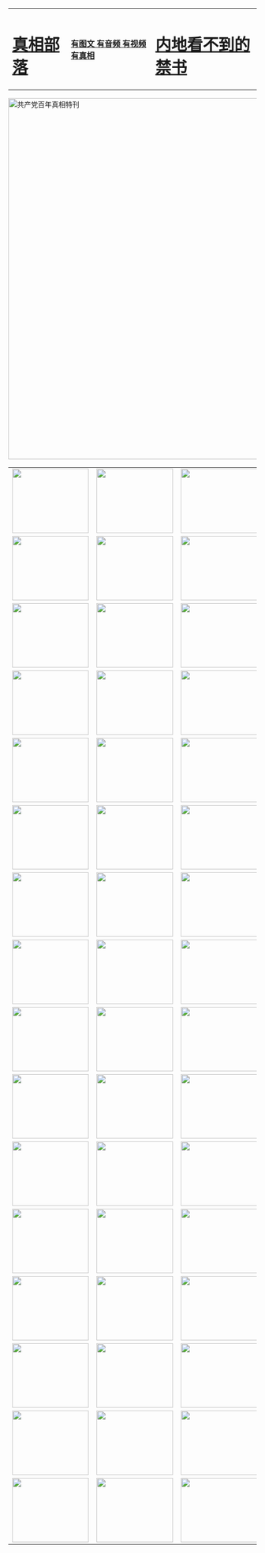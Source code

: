 <table>
<tr>

<td>
	<H1><a href="http://61.g51.seyyah360.com/zx/">真相部落</a></H1>
</td>
<td>
	<H4><a href="http://61.g51.seyyah360.com/zx/">有图文 有音频 有视频 有真相</a></H4>
</td>
<td>
	<H1><a href="http://61.g51.seyyah360.com/book/"> 内地看不到的禁书</a></H1>
</td>
</tr>
</table>

 <div ><a href="http://61.g51.seyyah360.com/zx/bngcd/"><img src="http://61.g51.seyyah360.com/zx/bngcd/gcdbnzx.jpg" width="730"  border="0" alt="共产党百年真相特刊"></a></div>

<table>
<tr>
	<td><a href="http://62.u18.denverchess.com/xtr/107/"><img  src ="http://62.u18.denverchess.com/pic/2017/02/107.jpg" width="155px" height="130px"></a></td>
	<td><a href="http://62.u18.denverchess.com/xtr/829/"><img src ="http://62.u18.denverchess.com/pic/2017/02/829.jpg" width="155px" height="130px"></a></td>
	<td><a href="http://62.u18.denverchess.com/xtr/69/"><img  src ="http://62.u18.denverchess.com/pic/2017/02/69.jpg" width="155px" height="130px"></a></td>
	<td><a href="http://62.u18.denverchess.com/xtr/99/"><img  src ="http://62.u18.denverchess.com/pic/2017/02/99.jpg" width="155px" height="130px"></a></td>
</tr>
<tr>
	<td><a href="http://62.u18.denverchess.com/xtr/40/"><img  src ="http://62.u18.denverchess.com/pic/2017/02/40.jpg" width="155px" height="130px"></a></td>
	<td><a href="http://62.u18.denverchess.com/xtr/20/"><img  src ="http://62.u18.denverchess.com/pic/2017/02/20.jpg" width="155px" height="130px"></a></td>
	<td><a href="http://62.u18.denverchess.com/xtr/81/"><img  src ="http://62.u18.denverchess.com/pic/2017/02/81.jpg" width="155px" height="130px"></a></td>
	<td><a href="http://62.u18.denverchess.com/xtr/2/"><img  src ="http://62.u18.denverchess.com/pic/2017/02/2.jpg" width="155px" height="130px"></a></td>
</tr>
<tr>
	<td><a href="http://62.u18.denverchess.com/xtr/86/"><img  src ="http://62.u18.denverchess.com/pic/2017/02/86.jpg" width="155px" height="130px"></a></td>
	<td><a href="http://62.u18.denverchess.com/xtr/109/"><img  src ="http://62.u18.denverchess.com/pic/2017/02/109.jpg" width="155px" height="130px"></a></td>
	<td><a href="http://62.u18.denverchess.com/xtr/1378/"><img  src ="http://62.u18.denverchess.com/pic/2017/02/1378.jpg" width="155px" height="130px"></a></td>
	<td><a href="http://62.u18.denverchess.com/xtr/57/"><img  src ="http://62.u18.denverchess.com/pic/2017/02/57.jpg" width="155px" height="130px"></a></td>
</tr>
<tr>
	<td><a href="http://62.u18.denverchess.com/xtr/1219/"><img  src ="http://62.u18.denverchess.com/pic/2017/02/1219.jpg" width="155px" height="130px"></a></td>
	<td><a href="http://62.u18.denverchess.com/xtr/1220/"><img  src ="http://62.u18.denverchess.com/pic/2017/02/1220.jpg" width="155px" height="130px"></a></td>
	<td><a href="http://62.u18.denverchess.com/xtr/1221/"><img  src ="http://62.u18.denverchess.com/pic/2017/02/1221.jpg" width="155px" height="130px"></a></td>
	<td><a href="http://62.u18.denverchess.com/xtr/51/"><img  src ="http://62.u18.denverchess.com/pic/2017/02/51.jpg" width="155px" height="130px"></a></td>
</tr>
<tr>
	<td><a href="http://62.u18.denverchess.com/xtr/1055/"><img  src ="http://62.u18.denverchess.com/pic/2017/02/1055.jpg" width="155px" height="130px"></a></td>
	<td><a href="http://62.u18.denverchess.com/xtr/611/"><img  src ="http://62.u18.denverchess.com/pic/2017/02/611.jpg" width="155px" height="130px"></a></td>
	<td><a href="http://62.u18.denverchess.com/xtr/1121/"><img  src ="http://62.u18.denverchess.com/pic/2017/02/1121.jpg" width="155px" height="130px"></a></td>
	<td><a href="http://62.u18.denverchess.com/xtr/610/"><img  src ="http://62.u18.denverchess.com/pic/2017/02/610.jpg" width="155px" height="130px"></a></td>
</tr>
<tr>
	<td><a href="http://62.u18.denverchess.com/xtr/1128/"><img  src ="http://62.u18.denverchess.com/pic/2017/02/1128.jpg" width="155px" height="130px"></a></td>
	<td><a href="http://62.u18.denverchess.com/xtr/1395/"><img  src ="http://62.u18.denverchess.com/pic/2017/02/1406.jpg" width="155px" height="130px"></a></td>
	<td><a href="http://62.u18.denverchess.com/xtr/1407/"><img  src ="http://62.u18.denverchess.com/pic/2017/02/1407.jpg" width="155px" height="130px"></a></td>
	<td><a href="http://62.u18.denverchess.com/xtr/934/"><img  src ="http://62.u18.denverchess.com/pic/2017/02/934.jpg" width="155px" height="130px"></a></td>
</tr>
<tr>
	<td><a href="http://62.u18.denverchess.com/xtr/641/"><img  src ="http://62.u18.denverchess.com/pic/2017/02/641.jpg" width="155px" height="130px"></a></td>
	<td><a href="http://62.u18.denverchess.com/xtr/949/"><img  src ="http://62.u18.denverchess.com/pic/2017/02/949.jpg" width="155px" height="130px"></a></td>
	<td><a href="http://62.u18.denverchess.com/xtr/112/"><img  src ="http://62.u18.denverchess.com/pic/2017/02/112.jpg" width="155px" height="130px"></a></td>
	<td><a href="http://62.u18.denverchess.com/xtr/812/"><img  src ="http://62.u18.denverchess.com/pic/2017/02/812.jpg" width="155px" height="130px"></a></td>
</tr>
<tr>
	<td><a href="http://62.u18.denverchess.com/xtr/103/"><img  src ="http://62.u18.denverchess.com/pic/2017/02/103.jpg" width="155px" height="130px"></a></td>
	<td><a href="http://62.u18.denverchess.com/xtr/3/"><img  src ="http://62.u18.denverchess.com/pic/2017/02/3.jpg" width="155px" height="130px"></a></td>
	<td><A href="http://62.u18.denverchess.com/mp4/zx/2015/11/Lkmtt.mp4" target="_blank" title="莲开满天庭"><img  src="http://62.u18.denverchess.com/pic/2015/11/Lkmtt3480_jssor.jpg"  width="155px" height="130px"></A></td>
	<td><A href="http://62.u18.denverchess.com/mp4/zx/2015/11/2013513.mp4" target="_blank" title="飞旋的法轮"><img  src="http://62.u18.denverchess.com/pic/2015/11/falun480_jssor.jpg"  width="155px" height="130px"></A></td>
</tr>
<tr>
	<td><A href="http://62.u18.denverchess.com/mp4/zx/2015/11/NYParade.mp4" target="_blank" title="2004年4月10日法轮功纽约大游行"><img  src="http://62.u18.denverchess.com/pic/2015/11/nyparade480_jssor.jpg"  width="155px" height="130px"></A></td>
	<td><A href="http://62.u18.denverchess.com/mp4/news617/2015/05/WEB_s28093.mp4" target="_blank" title="2015年世界法轮大法日特别报导"><img  src="http://62.u18.denverchess.com/pic/2015/11/p6752711a666997037_jssor.jpg"  width="155px" height="130px"></A></td>
	<td><A href="http://62.u18.denverchess.com/mp4/news829/2015/11/30211_326650.mp4" target="_blank" title="沧州绑架案连审四天 民众抹泪称审好人"><img  src="http://62.u18.denverchess.com/pic/2015/11/changzhou2480_jssor.jpg"  width="155px" height="130px"></A></td>
	<td><A href="http://62.u18.denverchess.com/mp4/mhph/2015/10/changzhou.mp4" target="_blank" title="沧州真相--狮城血泪"><img  src="http://62.u18.denverchess.com/pic/2015/11/changzhou480_jssor.jpg"  width="155px" height="130px"></A></td>
</tr>
<tr>
	<td><A href="http://62.u18.denverchess.com/mp4/mhjd/mhjd_55.mp4" target="_blank" title="正义律师与无罪辩护"><img  src="http://62.u18.denverchess.com/pic/2015/11/wzbh480_jssor.jpg"  width="155px" height="130px"></A></td>
	<td><A href="http://62.u18.denverchess.com/mp4/zx/2015/11/layerkcs.mp4" target="_blank" title="中国的良心--高智晟律师"><img  src="http://62.u18.denverchess.com/pic/2015/11/layerkcs2480_jssor.jpg"  width="155px" height="130px"></A></td>
	<td><A href="http://62.u18.denverchess.com/mp4/mhph/2015/10/szxl.mp4" target="_blank" title="神州血泪--北京、大庆、广东、哈尔滨"><img  src="http://62.u18.denverchess.com/pic/2015/11/szxl480_jssor.jpg"  width="155px" height="130px"></A></td>
	<td><A href="http://62.u18.denverchess.com/mp4/zx/2015/11/TangShanFFXS.mp4" target="_blank" title="真相纪录片：凤凰新生"><img  src="http://62.u18.denverchess.com/pic/2015/11/fhxs2480_jssor.jpg"  width="155px" height="130px"></A></td>
</tr>
<tr>
	<td><A href="http://62.u18.denverchess.com/mp4/zx/2015/11/jidong.mp4" target="_blank" title="冀东监狱的罪恶"><img  src="http://62.u18.denverchess.com/pic/2015/11/jidong480_jssor.jpg"  width="155px" height="130px"></A></td>
	<td><A href="http://62.u18.denverchess.com/mp4/mhph/2015/10/tangshan.mp4" target="_blank" title="凤凰血泪"><img  src="http://62.u18.denverchess.com/pic/2015/11/tangshan480_jssor.jpg"  width="155px" height="130px"></A>
					</div></td>
	<td>	<A href="http://62.u18.denverchess.com/mp4/mhph/2015/10/zfxtzxl.mp4" target="_blank" title="政法系统罪行录--唐山篇"><img  src="http://62.u18.denverchess.com/pic/2015/11/zfxtzxl480_jssor.jpg"  width="155px" height="130px"></A></td>
	<td><A href="http://62.u18.denverchess.com/mp4/mhph/2015/10/QDBG.mp4" target="_blank" title="青岛悲歌"><img  src="http://62.u18.denverchess.com/pic/2015/10/qdbg2480_jssor.jpg"  width="155px" height="130px"></A></td>
</tr>
<tr>
	<td><A href="http://62.u18.denverchess.com/mp4/mhph/2015/10/huludao.mp4" target="_blank" title="葫芦岛永恒的见证"><img  src="http://62.u18.denverchess.com/pic/2015/10/huludao480_jssor.jpg"  width="155px" height="130px"></A></td>
	<td><A href="http://62.u18.denverchess.com/mp4/mhph/2015/10/qbzx.mp4" target="_blank" title="湖畔泉边听真相-济南泉城的传奇"><img  src="http://62.u18.denverchess.com/pic/2015/10/hupan480_jssor.jpg"  width="155px" height="130px"></A></td>
	<td><A href="http://62.u18.denverchess.com/mp4/mhph/2015/10/baoding_dvd_v2.mp4" target="_blank" title="燕赵悲歌"><img  src="http://62.u18.denverchess.com/pic/2015/10/yzbg480_jssor.jpg"  width="155px" height="130px"></A></td>
	<td><A href="http://62.u18.denverchess.com/mp4/zx/2015/11/meihuashi_complete_ED2.0.mp4" target="_blank" title="梅花诗完整版"><img  src="http://62.u18.denverchess.com/pic/2015/11/mhs480_jssor.jpg"  width="155px" height="130px"></A></td>
</tr>
<tr>
	<td><A href="http://62.u18.denverchess.com/mp4/zx/2015/11/fengbei512k.mp4" target="_blank" title="丰碑"><img  src="http://62.u18.denverchess.com/pic/2015/11/fongbei480_jssor.jpg"  width="155px" height="130px"></A></td>
	<td><A href="http://62.u18.denverchess.com/mp4/zx/2015/11/fytdxComplete.mp4" target="_blank" title="风雨天地行全集"><img  src="http://62.u18.denverchess.com/pic/2015/11/fytdxWhite480_jssor.jpg"  width="155px" height="130px"></A></td>
	<td><A href="http://62.u18.denverchess.com/mp4/zx/2015/11/JianZheng.mp4" target="_blank" title="见证"><img  src="http://62.u18.denverchess.com/pic/2015/11/witness480_jssor.jpg"  width="155px" height="130px"></A></td>
	<td><A href="http://62.u18.denverchess.com/mp4/mhph/2015/10/hcym.mp4" target="_blank" title="红朝阴谋"><img  src="http://62.u18.denverchess.com/pic/2015/10/hcym480_jssor.jpg"  width="155px" height="130px"></A></td>
</tr>
<tr>
	<td><A href="http://62.u18.denverchess.com/mp4/zx/2015/11/zfzxPalV3.mp4" target="_blank" title="是自焚还是骗局"><img  src="http://62.u18.denverchess.com/pic/2015/11/zfzx4805_jssor.jpg"  width="155px" height="130px"></A></td>
	<td><A href="http://62.u18.denverchess.com/mp4/zx/2015/11/lsdspMsyTd.mp4" target="_blank" title="历史的审判"><img  src="http://62.u18.denverchess.com/pic/2015/11/lsdsp480_jssor.jpg"  width="155px" height="130px"></A></td>
	<td><A href="http://62.u18.denverchess.com/mp4/news886/2015/11/concat886.mp4" target="_blank" title="一周全球控告江泽民"><img  src="http://62.u18.denverchess.com/pic/2015/11/news886480_jssor.jpg"  width="155px" height="130px"></A></td>
	<td><A href="http://62.u18.denverchess.com/mp4/news1378/2014/08/CQSD_s0_e4_v2_i0-CQSD_4-video.mp4" target="_blank" title="欧洲的抉择"><img  src="http://62.u18.denverchess.com/pic/2015/11/p5143421a564166643-ss_jssor.jpg"  width="155px" height="130px"></A></td>
</tr>
<tr>
	<td><A href="http://62.u18.denverchess.com/mp4/zx/2015/11/hk20150720parade.mp4" target="_blank" title="港法轮功反迫害大游行 大陆游客震撼"><img  src="http://62.u18.denverchess.com/pic/2015/11/281098-ss_jssor.jpg"  width="155px" height="130px"></A></td>
	<td><A href="http://62.u18.denverchess.com/mp4/zx/2015/11/20150720hkParade512k.mp4" target="_blank" title="香港法轮功720游行声援诉江潮"><img  src="http://62.u18.denverchess.com/pic/2015/11/2015720parade480_jssor.jpg"  width="155px" height="130px"></A></td>
	<td><A href="http://62.u18.denverchess.com/mp4/zx/2015/11/hktdc512.mp4" target="_blank" title="香港退党潮"><img  src="http://62.u18.denverchess.com/pic/2015/11/hktdc480_jssor.jpg"  width="155px" height="130px"></A></td>
	<td><A href="http://62.u18.denverchess.com/mp4/news413/2015/11/concat413.mp4" target="_blank" title="本月退党精选"><img  src="http://62.u18.denverchess.com/pic/2015/11/tuidang480_jssor.jpg"  width="155px" height="130px"></A></td>
</tr>
<tr>
	<td><A href="http://62.u18.denverchess.com/mp4/news823/2015/11/TSZG_British_1_QA_A_TSZG-61-1_XinHaoNianZuoZh_P617180.mp4" target="_blank" title="辛灏年：纪念《九评共产党》发表十周年演讲"><img  src="http://62.u18.denverchess.com/pic/2015/11/xhn9p10480_jssor.jpg"  width="155px" height="130px"></A></td>
	<td><A href="http://62.u18.denverchess.com/mp4/news57/2015/11/JPGCD8.mp4" target="_blank" title="【九评之八】评中国共产党的邪教本质"><img  src="http://62.u18.denverchess.com/pic/2015/11/9pkcd8p480_jssor.jpg"  width="155px" height="130px"></A></td>
	<td><A href="http://62.u18.denverchess.com/mp4/other/kao.Chih.Sheng_story.mp4"  target="_blank" title="超越恐惧:高智晟的故事"				style="font-size:20px;"><img src="http://62.u18.denverchess.com/pic/2016/12/GZS201408070902.jpg"  width="155px" height="130px">
						</A></td>
	<td><A href="http://62.u18.denverchess.com/mp4/zx/2016/11/oh10yearsInv.mp4"  target="_blank" title="纪录片《活摘 十年调查》完整版" style="font-size:20px;"><img src="http://62.u18.denverchess.com/pic/2016/11/10yearsOHinv.jpg"  width="155px" height="130px">
						</A></td>
</tr>
</table>


